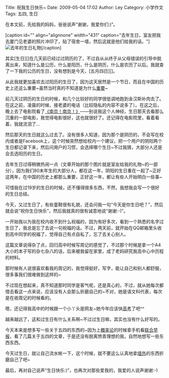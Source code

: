 Title: 祝我生日快乐~
Date: 2009-05-04 17:02
Author: Ley
Category: 小学作文
Tags: 五四, 生日

在本文前，先给我的妈妈，爸爸说声“谢谢，我爱你们:)”。

[caption id="" align="alignnone" width="431"
caption="去年生日，室友把我去厦门见老婆的照片冲印了，贴了宿舍一墙，然后这就是他们给我的话。"]![去年的生日礼物][][/caption]

<!--more-->其实[生日][]在几天前已经过过阴历的了，不过自从从终于从父母错误的引导中脱离出来，知道什么是公历，什么是阳历，什么是阴历，什么是农历了以后。我就查了一下我的公历的生日，没有想到是今天，[五月四日][]。

从此我就更加喜欢去过阳历的生日了，因为这天居然是一个节日，而且在中国的历史上还这么重要\~虽然当时真的不知道是为什么[重要][]\~

前几天过阴历的生日的时候，和几个比较好的同学很低调地跑到金汉斯补肉去了。在这之前，凌晨的时候，接老婆的电话（比较隐私的内容不说多了）。在这之后，晚上去了电影院看了[《南京！南京！》][]——别说我这个人神经，生日那天去看那么沉重的一部电影，我觉得电影很好，这也就很好了。还记得在电影院里，看着看着，我就流泪了...

然后那天的生日就这么过去了。没有很多人知道，因为那个是阴历的，不会写在校内或者是Facebook上，这个时候突然想给校内一个建议，把一个用户的阴阳两个生日都记录下来，然后问用户的习惯，会选择哪个生日\~不过我猜，大部分人还是会去选阳历的生日。

去年生日过得稍微热闹一点（文章开始的那个图片就是室友给我的礼物\~的一部分），因为我们80末年生的大部分人，都在这一年，阴阳的生日重在一起了\~正好这两年，在中国的历史上都那么重要，正好这一年，都让有些人开始明白一些事\~

可惜我在过19岁的生日的时候，还不懂得很多东西，不然，我想我会写一个很好的生日总结。

今天，又过生日了，有些童鞋很有礼貌，还会问我一句“今天是你生日吧？”，然后就会说“祝你生日快乐”，然后我就真的很有诚意地说“谢谢:-)”。

一开始我以为我在校内收不到什么祝福的，因为有好多次，看到一个熟悉的名字过生日了，我总是忘了去说一句祝福的话。不过，两天前，就开始在QQ邮箱里头收到高中同学的祝福了，觉得自己有点自私了，忘了去关心别人。

这篇文章说得杂了点，回归高中时候写周记的感觉了，不过那个时候是拿一个A4大小的本子写的杂七杂八的话，后来被我留在家里，成了老妈研究我高中心中历程的材料。

那时候有人说很喜欢看我的周记的，我觉得挺好，写字，能让自己和别人都舒服，很多事我们很难做到这样的\~

不过现在想起来，真不知道那时同学是客气呢，还是真心的，不过，就从她每次都借去看这一点来说，应该没有人会那么折磨自己的\~不对，她是语文科代表，每次是在收周记的时候看的。

嗯，还记得我高中的时候跟一个小丫头是网友\~她今年应该快[高考][]了吧\^\^

越来越远了，这和过生日有什么关系啊\~不过过生日嘛，其实也没有什么好写的。

今天本来是想多写一些关于五四的东西的\~因为上[概率论][]的时候拿手机看[联合早报][]，看了几篇关于五四的文章，于是还没有脱离愤青理想的我，自然地想写一些东西东西。

今天过生日，就让自己流水帐一下，这个时候，就不要这么认真地拿[墙外][]的东西折磨自己了吧\~

最后，再对自己说声“生日快乐:)”，也再次对那些爱我的，我爱的人说声谢谢:-)

  [去年的生日礼物]: http://lh5.ggpht.com/_R9Ztc0cXeZc/Sf6itezNoYI/AAAAAAAAADs/-aIJMX8uFQw/s512/S8301985.JPG
    "去年生日收到的礼物"
  [生日]: http://www.flickr.com/search/?q=birthday&w=all&s=int
    "Flicker上关于生日的相片"
  [五月四日]: http://zh.wikipedia.org/wiki/5%E6%9C%884%E6%97%A5
  [重要]: http://zh.wikipedia.org/wiki/%E4%BA%94%E5%9B%9B%E8%BF%90%E5%8A%A8
  [《南京！南京！》]: http://www.mtime.com/movie/45559/
  [高考]: http://learning.sohu.com/gaokao.shtml
  [概率论]: http://imley.net/tag/%e6%a6%82%e7%8e%87%e8%ae%ba/
  [联合早报]: http://www.zaobao.com
  [墙外]: http://zh.wikipedia.org/wiki/%E5%8A%9F%E5%A4%AB%E7%BD%91
